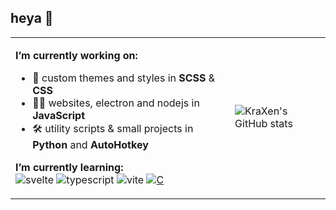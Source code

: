 ## heya 👋
<table>
  <tr>
    <td>

**I’m currently working on:**
- 🎨 custom themes and styles in **SCSS** & **CSS**
- 👨‍💻 websites, electron and nodejs in **JavaScript**
- 🛠 utility scripts & small projects in **Python** and **AutoHotkey**
  
**I’m currently learning:**  
![svelte](https://img.shields.io/badge/Svelte-4A4A55?style=for-the-badge&logo=svelte&logoColor=FF3E00)
![typescript](https://img.shields.io/badge/TypeScript-007ACC?style=for-the-badge&logo=typescript&logoColor=white)
![vite](https://img.shields.io/badge/Vite-B73BFE?style=for-the-badge&logo=vite&logoColor=FFD62E)
[![C](https://img.shields.io/badge/C-00599C?style=for-the-badge&logo=c&logoColor=white)](https://github.com/KraXen72/slovak_kyria)
    </td>
    <td>
![KraXen's GitHub stats](https://github-readme-stats.vercel.app/api?username=KraXen72&count_private=true&show_icons=true&theme=tokyonight&include_all_commits=true&disable_animations=true)
    </td>
  </tr>
</table>

<!--
**KraXen72/KraXen72** is a ✨ _special_ ✨ repository because its `README.md` (this file) appears on your GitHub profile.

Here are some ideas to get you started:

- 🔭 I’m currently working on ...
- 🌱 I’m currently learning ...
- 👯 I’m looking to collaborate on ...
- 🤔 I’m looking for help with ...
- 💬 Ask me about ...
- 📫 How to reach me: ...
- 😄 Pronouns: ...
- ⚡ Fun fact: ...
-->
